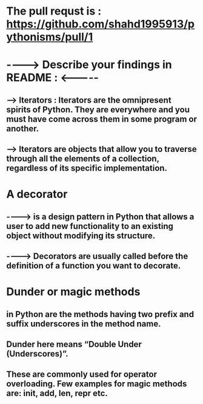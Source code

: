 # The pull requst is : https://github.com/shahd1995913/pythonisms/pull/1

# ----> Describe your findings in README : <-----

## -->  Iterators : Iterators are the omnipresent spirits of Python. They are everywhere and you must have come across them in some program or another.
## --> Iterators are objects that allow you to traverse through all the elements of a collection, regardless of its specific implementation.

# A decorator

## ----> is a design pattern in Python that allows a user to add new functionality to an existing object without modifying its structure. 
## ---->  Decorators are usually called before the definition of a function you want to decorate. 

# Dunder or magic methods

## in Python are the methods having two prefix and suffix underscores in the method name. 

## Dunder here means “Double Under (Underscores)”.

## These are commonly used for operator overloading. Few examples for magic methods are: __init__, __add__, __len__, __repr__ etc.
